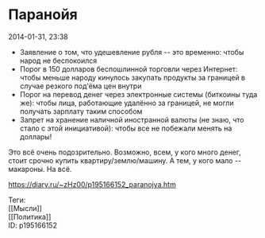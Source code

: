 Паранойя
=========

   
 2014-01-31, 23:38   
    
* Заявление о том, что удешевление рубля -- это временно: чтобы народ не беспокоился
* Порог в 150 долларов беспошлинной торговли через Интернет: чтобы меньше народу кинулось закупать продукты за границей в случае резкого под'ёма цен внутри
* Порог на перевод денег через электронные системы (биткоины туда же): чтобы лица, работающие удалённо за границей, не могли получать зарплату таким способом
* Запрет на хранение наличной иностранной валюты (не знаю, что стало с этой инициативой): чтобы все не побежали менять на доллары!

 Это всё очень подозрительно. Возможно, всем, у кого много денег, стоит срочно купить квартиру/землю/машину. А тем, у кого мало -- макароны. На всё.   
    
 <https://diary.ru/~zHz00/p195166152_paranojya.htm>   
   
 Теги:   
 [[Мысли]]   
 [[Политика]]   
 ID: p195166152